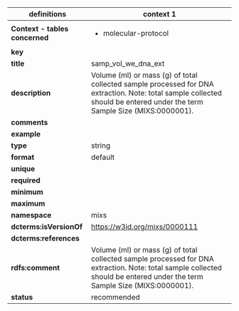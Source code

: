 

| definitions | context 1 |
|-|-|
| **Context - tables concerned** | <ul><li>molecular-protocol</li></ul> |
| **key** |  |
| **title** | samp_vol_we_dna_ext |
| **description** | Volume (ml) or mass (g) of total collected sample processed for DNA extraction. Note: total sample collected should be entered under the term Sample Size (MIXS:0000001). |
| **comments** |  |
| **example** |  |
| **type** | string |
| **format** | default |
| **unique** |  |
| **required** |  |
| **minimum** |  |
| **maximum** |  |
| **namespace** | mixs |
| **dcterms:isVersionOf** | https://w3id.org/mixs/0000111 |
| **dcterms:references** |  |
| **rdfs:comment** | Volume (ml) or mass (g) of total collected sample processed for DNA extraction. Note: total sample collected should be entered under the term Sample Size (MIXS:0000001). |
| **status** | recommended |
